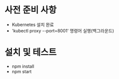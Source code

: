 # 사전 준비 사항
- Kubernetes 설치 완료
- 'kubectl proxy --port=8001' 명령어 실행(백그라운드)

# 설치 및 테스트
- npm install
- npm start